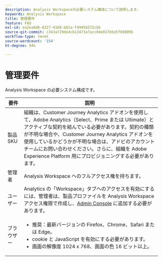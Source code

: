 ```yaml
---
description: Analysis Workspaceの必要システム構成について説明します。
keywords: Analysis Workspace
title: 管理要件
feature: FAQ
exl-id: ea2ea8d6-8327-4168-b81a-f4945b572cbb
source-git-commit: c343a729de4cb13473a7acc04e837b5e5f69809b
workflow-type: tm+mt
source-wordcount: '154'
ht-degree: 94%

---
```


# 管理要件

Analysis Workspace の必要システム構成です。

| 要件 | 説明 |
|--- |--- |
| 製品            SKU | 組織は、Customer Journey Analytics アドオンを使用して、Adobe Analytics（Select、Prime または Ultimate）とアクティブな契約を結んでいる必要があります。契約の種類が不明な場合や、Customer Journey Analytics アドオンを使用しているかどうかが不明な場合は、アドビのアカウントチームにお問い合わせください。さらに、組織を Adobe Experience Platform 用にプロビジョニングする必要があります。 |
| 管理者 | Analysis Workspace へのフルアクセス権を持ちます。 |
| ユーザー | Analytics の「Workspace」タブへのアクセスを有効にするには、管理者は、製品プロファイルを Analysis Workspace アクセス権限で作成し、[Admin Console](https://experienceleague.adobe.com/docs/analytics/admin/admin-console/permissions/product-profile.html?lang=ja) に追加する必要があります。 |
| ブラウザー | <ul><li>推奨：最新バージョンの Firefox、Chrome、Safari または Edge。</li><li>cookie と JavaScript を有効にする必要があります。</li><li>画面の解像度 1024 x 768、画面の色 16 ビット以上。</li></ul> |
